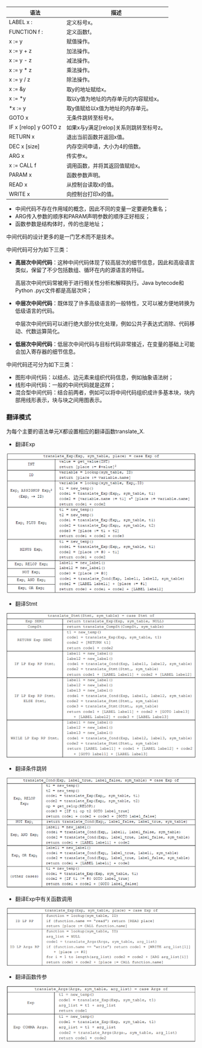 | 语法                  | 描述                                   |
| --------------------- | -------------------------------------- |
| LABEL x :             | 定义标号x。                            |
| FUNCTION f :          | 定义函数f。                            |
| x := y                | 赋值操作。                             |
| x := y + z            | 加法操作。                             |
| x := y - z            | 减法操作。                             |
| x := y * z            | 乘法操作。                             |
| x := y / z            | 除法操作。                             |
| x := &y               | 取y的地址赋给x。                       |
| x := *y               | 取以y值为地址的内存单元的内容赋给x。   |
| *x := y               | 取y值赋给以x值为地址的内存单元。       |
| GOTO x                | 无条件跳转至标号x。                    |
| IF x [relop] y GOTO z | 如果x与y满足[relop]关系则跳转至标号z。 |
| RETURN x              | 退出当前函数并返回x值。                |
| DEC x [size]          | 内存空间申请，大小为4的倍数。          |
| ARG x                 | 传实参x。                              |
| x := CALL f           | 调用函数，并将其返回值赋给x。          |
| PARAM x               | 函数参数声明。                         |
| READ x                | 从控制台读取x的值。                    |
| WRITE x               | 向控制台打印x的值。                    |

- 中间代码不存在作用域的概念，因此不同的变量一定要避免重名；
- ARG传入参数的顺序和PARAM声明参数的顺序正好相反；
- 函数参数是结构体时，传的也是地址；



中间代码的设计更多的是一门艺术而不是技术。



中间代码可分为如下三类：

- **高层次中间代码**：这种中间代码体现了较高层次的细节信息，因此和高级语言类似，保留了不少包括数组、循环在内的源语言的特征。

  高层次中间代码常被用于进行相关性分析和解释执行。Java bytecode和Python .pyc文件都是高层次IR；

- **中层次中间代码**：既体现了许多高级语言的一般特性，又可以被方便地转换为低级语言的代码。

  中层次中间代码可以进行绝大部分优化处理，例如公共子表达式消除、代码移动、代数运算简化。

- **低层次中间代码**：低层次中间代码与目标代码非常接近，在变量的基础上可能会加入寄存器的细节信息。



中间代码还可分为如下三类：

- 图形中间代码：以结点、边元素来组织代码信息，例如抽象语法树；
- 线形中间代码：一般的中间代码就是这样；
- 混合型中间代码：结合前两者，例如可以将中间代码组织成许多基本块，块内部用线形表示，块与块之间用图表示。



### 翻译模式

为每个主要的语法单元X都设置相应的翻译函数translate_X.

- 翻译Exp

![image-20210614002631643](.\images\image1.png)

- 翻译Stmt

![image-20210614111419369](.\images\image3.png)

- 翻译条件跳转

![image-20210614003033532](.\images\image2.png)

- 翻译Exp中有关函数调用

![image-20210614112817853](.\images\image4.png)

- 翻译函数传参

![image-20210614112850395](.\images\image5.png)

